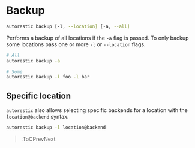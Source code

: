 # Backup

```bash
autorestic backup [-l, --location] [-a, --all]
```

Performs a backup of all locations if the `-a` flag is passed. To only backup some locations pass one or more `-l` or `--location` flags.

```bash
# All
autorestic backup -a

# Some
autorestic backup -l foo -l bar
```

## Specific location

`autorestic` also allows selecting specific backends for a location with the `location@backend` syntax.

```bash
autorestic backup -l location@backend
```

> :ToCPrevNext
